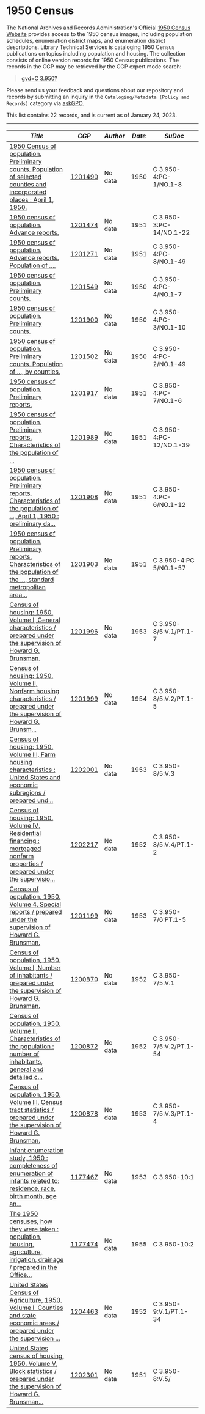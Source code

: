 
# 1950 Census

The National Archives and Records Administration's Official [1950 Census Website](https://1950census.archives.gov/) provides access to the 1950 census images, including population schedules, enumeration district maps, and enumeration district descriptions. Library Technical Services is cataloging 1950 Census publications on topics including population and housing. The collection consists of online version records for 1950 Census publications. The records in the CGP may be retrieved by the CGP expert mode search:

>[gvd=C 3.950?](https://catalog.gpo.gov/F/?func=find-c&ccl_term=gvd%3DC+3.950%3F+&x=0&y=0)

Please send us your feedback and questions about our repository and records by submitting an inquiry in the `Cataloging/Metadata (Policy and Records)` category via [askGPO](https://ask.gpo.gov/s/).

This list contains 22 records, and is current as of January 24, 2023.

----
| *Title*       | *CGP*       | *Author*       | *Date*       | *SuDoc*
-----------------|-----------------|-----------------|-----------------|-----------------
| [1950 Census of population. Preliminary counts. Population of selected counties and incorporated places : April 1, 1950.](https://purl.fdlp.gov/GPO/gpo186469) | [1201490](https://catalog.gpo.gov/F/?func=direct&doc_number=1201490&local_base=GPO01PUB) | No data | 1950 | C 3.950-4:PC-1/NO.1-8 |
| [1950 census of population. Advance reports.](https://purl.fdlp.gov/GPO/gpo186455) | [1201474](https://catalog.gpo.gov/F/?func=direct&doc_number=1201474&local_base=GPO01PUB) | No data | 1951 | C 3.950-3:PC-14/NO.1-22 |
| [1950 census of population. Advance reports. Population of ....](https://purl.fdlp.gov/GPO/gpo186454) | [1201271](https://catalog.gpo.gov/F/?func=direct&doc_number=1201271&local_base=GPO01PUB) | No data | 1951 | C 3.950-4:PC-8/NO.1-49 |
| [1950 census of population. Preliminary counts.](https://purl.fdlp.gov/GPO/gpo186505) | [1201549](https://catalog.gpo.gov/F/?func=direct&doc_number=1201549&local_base=GPO01PUB) | No data | 1950 | C 3.950-4:PC-4/NO.1-7 |
| [1950 census of population. Preliminary counts.](https://purl.fdlp.gov/GPO/gpo186831) | [1201900](https://catalog.gpo.gov/F/?func=direct&doc_number=1201900&local_base=GPO01PUB) | No data | 1950 | C 3.950-4:PC-3/NO.1-10 |
| [1950 census of population. Preliminary counts. Population of ..., by counties.](https://purl.fdlp.gov/GPO/gpo186478) | [1201502](https://catalog.gpo.gov/F/?func=direct&doc_number=1201502&local_base=GPO01PUB) | No data | 1950 | C 3.950-4:PC-2/NO.1-49 |
| [1950 census of population. Preliminary reports.](https://purl.fdlp.gov/GPO/gpo186830) | [1201917](https://catalog.gpo.gov/F/?func=direct&doc_number=1201917&local_base=GPO01PUB) | No data | 1951 | C 3.950-4:PC-7/NO.1-6 |
| [1950 census of population. Preliminary reports. Characteristics of the population of ...](https://purl.fdlp.gov/GPO/gpo186888) | [1201989](https://catalog.gpo.gov/F/?func=direct&doc_number=1201989&local_base=GPO01PUB) | No data | 1951 | C 3.950-4:PC-12/NO.1-39 |
| [1950 census of population. Preliminary reports. Characteristics of the population of ..., April 1, 1950 : preliminary da...](https://purl.fdlp.gov/GPO/gpo186826) | [1201908](https://catalog.gpo.gov/F/?func=direct&doc_number=1201908&local_base=GPO01PUB) | No data | 1951 | C 3.950-4:PC-6/NO.1-12 |
| [1950 census of population. Preliminary reports. Characteristics of the population of the ..., standard metropolitan area...](https://purl.fdlp.gov/GPO/gpo186821) | [1201903](https://catalog.gpo.gov/F/?func=direct&doc_number=1201903&local_base=GPO01PUB) | No data | 1951 | C 3.950-4:PC 5/NO.1-57 |
| [Census of housing: 1950. Volume I, General characteristics / prepared under the supervision of Howard G. Brunsman.](https://purl.fdlp.gov/GPO/gpo186893) | [1201996](https://catalog.gpo.gov/F/?func=direct&doc_number=1201996&local_base=GPO01PUB) | No data | 1953 | C 3.950-8/5:V.1/PT.1-7 |
| [Census of housing: 1950. Volume II, Nonfarm housing characteristics / prepared under the supervision of Howard G. Brunsm...](https://purl.fdlp.gov/GPO/gpo186910) | [1201999](https://catalog.gpo.gov/F/?func=direct&doc_number=1201999&local_base=GPO01PUB) | No data | 1954 | C 3.950-8/5:V.2/PT.1-5 |
| [Census of housing: 1950. Volume III, Farm housing characteristics : United States and economic subregions / prepared und...](https://purl.fdlp.gov/GPO/gpo186916) | [1202001](https://catalog.gpo.gov/F/?func=direct&doc_number=1202001&local_base=GPO01PUB) | No data | 1953 | C 3.950-8/5:V.3 |
| [Census of housing: 1950. Volume IV, Residential financing : mortgaged nonfarm properties / prepared under the supervisio...](https://purl.fdlp.gov/GPO/gpo187004) | [1202217](https://catalog.gpo.gov/F/?func=direct&doc_number=1202217&local_base=GPO01PUB) | No data | 1952 | C 3.950-8/5:V.4/PT.1-2 |
| [Census of population, 1950. Volume 4, Special reports / prepared under the supervision of Howard G. Brunsman.](https://purl.fdlp.gov/GPO/gpo186074) | [1201199](https://catalog.gpo.gov/F/?func=direct&doc_number=1201199&local_base=GPO01PUB) | No data | 1953 | C 3.950-7/6:PT.1-5 |
| [Census of population, 1950. Volume I, Number of inhabitants / prepared under the supervision of Howard G. Brunsman.](https://purl.fdlp.gov/GPO/gpo185926) | [1200870](https://catalog.gpo.gov/F/?func=direct&doc_number=1200870&local_base=GPO01PUB) | No data | 1952 | C 3.950-7/5:V.1 |
| [Census of population, 1950. Volume II, Characteristics of the population : number of inhabitants, general and detailed c...](https://purl.fdlp.gov/GPO/gpo185941) | [1200872](https://catalog.gpo.gov/F/?func=direct&doc_number=1200872&local_base=GPO01PUB) | No data | 1952 | C 3.950-7/5:V.2/PT.1-54 |
| [Census of population, 1950. Volume III, Census tract statistics / prepared under the supervision of Howard G. Brunsman.](https://purl.fdlp.gov/GPO/gpo185951) | [1200878](https://catalog.gpo.gov/F/?func=direct&doc_number=1200878&local_base=GPO01PUB) | No data | 1953 | C 3.950-7/5:V.3/PT.1-4 |
| [Infant enumeration study, 1950 : completeness of enumeration of infants related to: residence, race, birth month, age an...](https://purl.fdlp.gov/GPO/gpo177372) | [1177467](https://catalog.gpo.gov/F/?func=direct&doc_number=1177467&local_base=GPO01PUB) | No data | 1953 | C 3.950-10:1 |
| [The 1950 censuses, how they were taken : population, housing, agriculture, irrigation, drainage / prepared in the Office...](https://purl.fdlp.gov/GPO/gpo177411) | [1177474](https://catalog.gpo.gov/F/?func=direct&doc_number=1177474&local_base=GPO01PUB) | No data | 1955 | C 3.950-10:2 |
| [United States Census of Agriculture, 1950. Volume I. Counties and state economic areas / prepared under the supervision ...](https://purl.fdlp.gov/GPO/gpo188214) | [1204463](https://catalog.gpo.gov/F/?func=direct&doc_number=1204463&local_base=GPO01PUB) | No data | 1952 | C 3.950-9:V.1/PT.1-34 |
| [United States census of housing, 1950. Volume V, Block statistics / prepared under the supervision of Howard G. Brunsman...](https://purl.fdlp.gov/GPO/gpo187056) | [1202301](https://catalog.gpo.gov/F/?func=direct&doc_number=1202301&local_base=GPO01PUB) | No data | 1951 | C 3.950-8:V.5/ |
